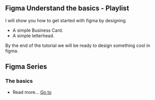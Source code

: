 ## Figma Understand the basics - Playlist
I will show you how to get started with figma by designing 
- A simple Business Card.
- A simple letterhead.

By the end of the tutorial we will be ready to design something cool in figma.

## Figma Series

### The basics
- Read more... [Go to](https://github.com/jingosgit/Figma-Tutorials/blob/main/Figma-Script-prep.md)

